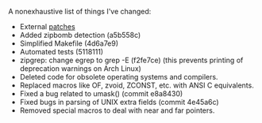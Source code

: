 A nonexhaustive list of things I've changed:

  - External [patches](patches/README.md)
  - Added zipbomb detection (a5b558c)
  - Simplified Makefile (4d6a7e9)
  - Automated tests (5118111)
  - zipgrep: change egrep to grep -E (f2fe7ce)
    (this prevents printing of deprecation warnings on Arch Linux)
  - Deleted code for obsolete operating systems and compilers.
  - Replaced macros like OF, zvoid, ZCONST, etc. with ANSI C equivalents.
  - Fixed a bug related to umask() (commit e8a8430)
  - Fixed bugs in parsing of UNIX extra fields (commit 4e45a6c)
  - Removed special macros to deal with near and far pointers.
